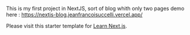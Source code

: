 This is my first project in NextJS, sort of blog whith only two pages
demo here : https://nextjs-blog.jeanfrancoisuccelli.vercel.app/



Please visit this starter template for [Learn Next.js](https://nextjs.org/learn).